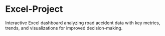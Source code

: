 # Excel-Project
Interactive Excel dashboard analyzing road accident data with key metrics, trends, and visualizations for improved decision-making.
